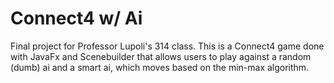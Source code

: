 # Connect4 w/ Ai

Final project for Professor Lupoli's 314 class.
This is a Connect4 game done with JavaFx and Scenebuilder that allows users to play against a random (dumb) ai and a smart ai, which moves based on the min-max algorithm.
